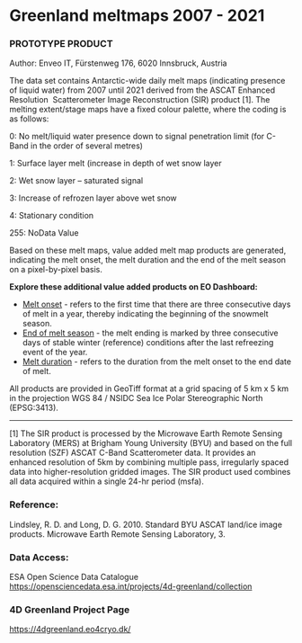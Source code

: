 # Greenland meltmaps 2007 - 2021 
### PROTOTYPE PRODUCT

Author: Enveo IT, Fürstenweg 176, 6020 Innsbruck, Austria


The data set contains Antarctic-wide daily melt maps (indicating presence of liquid water) from 2007 until 2021 derived from the ASCAT Enhanced Resolution 
Scatterometer Image Reconstruction (SIR) product [1]. The melting extent/stage maps have a fixed colour palette, where the coding is as follows:  

 0:   No melt/liquid water presence down to signal penetration limit (for C-Band in the order of several metres)
 
 1:   Surface layer melt (increase in depth of wet snow layer
 
 2:   Wet snow layer – saturated signal
 
 3:   Increase of refrozen layer above wet snow
 
 4:   Stationary condition
 
 255: NoData Value
    
    
Based on these melt maps, value added melt map products are generated, indicating the melt onset, the melt duration and the end of the melt season on a pixel-by-pixel basis. 

**Explore these additional value added products on EO Dashboard:**

* [Melt onset](https://eodashboard.org/explore?indicator=4D_Greenland_Melt_Onset) - refers to the first time that there are three consecutive days of melt in a year, thereby indicating the beginning of the snowmelt season.
* [End of melt season](https://eodashboard.org/explore?indicator=4D_Greenland_Melt_Season_End) - the melt ending is marked by three consecutive days of stable winter (reference) conditions after the last refreezing event of the year. 
* [Melt duration](https://eodashboard.org/explore?indicator=4D_Greenland_Melt_Duration) - refers to the duration from the melt onset to the end date of melt.

All products are provided in GeoTiff format at a grid spacing of 5 km x 5 km in the projection WGS 84 / NSIDC Sea Ice Polar Stereographic North (EPSG:3413). 

------------------------------------------------
[1] The SIR product is processed by the Microwave Earth Remote Sensing Laboratory (MERS) at Brigham Young University (BYU) and based on the full resolution (SZF) ASCAT C-Band Scatterometer data. It provides an enhanced resolution of 5km by combining multiple pass, irregularly spaced data into higher-resolution gridded images. The SIR product used combines all data acquired within a single 24-hr period (msfa). 

### Reference: 
Lindsley, R. D. and Long, D. G. 2010. Standard BYU ASCAT land/ice image products. Microwave Earth Remote Sensing Laboratory, 3.

### Data Access:
ESA Open Science Data Catalogue https://opensciencedata.esa.int/projects/4d-greenland/collection 

### 4D Greenland Project Page
https://4dgreenland.eo4cryo.dk/


